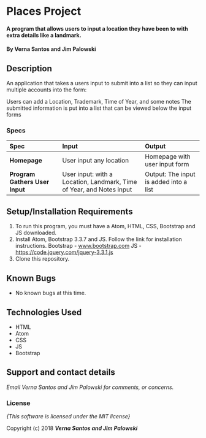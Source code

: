 # Places Project

#### A program that allows users to input a location they have been to with extra details like a landmark.

#### By **Verna Santos and Jim Palowski**

## Description

An application that takes a users input to submit into a list so they can input multiple accounts into the form:

Users can add a Location, Trademark, Time of Year, and some notes
The submitted information is put into a list that can be viewed below the input forms



### Specs
| Spec | Input | Output |
| :-------------     | :------------- | :------------- |
| **Homepage** | User input any location | Homepage with user input form |
| **Program Gathers User Input** | User input: with a Location, Landmark, Time of Year, and Notes input | Output: The input is added into a list  |


## Setup/Installation Requirements

1. To run this program, you must have a Atom, HTML, CSS, Bootstrap and JS downloaded.
2. Install Atom, Bootstrap 3.3.7 and JS. Follow the link for installation instructions.
    Bootstrap - www.bootstrap.com
    JS - https://code.jquery.com/jquery-3.3.1.js
3. Clone this repository.


## Known Bugs
* No known bugs at this time.

## Technologies Used
  * HTML
  * Atom
  * CSS
  * JS
  * Bootstrap



## Support and contact details

_Email Verna Santos and Jim Palowski for comments, or concerns._

### License

*{This software is licensed under the MIT license}*

Copyright (c) 2018 **_Verna Santos and Jim Palowski_**
